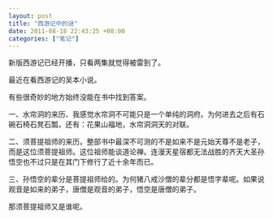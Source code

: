 ```yaml
---
layout: post
title: "西游记中的谜"
date: 2011-08-18 22:43:25 +08:00
categories: ["笔记"]
---
```


<p>新版西游记已经开播，只看两集就觉得被雷到了。</p>
<p>最近在看西游记的吴本小说。</p>
<p>有些很奇妙的地方始终没能在书中找到答案。</p>
<p>一、水帘洞的来历、我感觉水帘洞不可能只是一个单纯的洞府。为何进去之后有石碗石椅石凳石瓢，还有：花果山福地，水帘洞洞天的对联。</p>
<p>二、须菩提祖师的来历。整部书中最深不可测的不是如来不是元始天尊不是老子，而是这位须菩提祖师。这位祖师能谈道论禅。连漫天星宿都无法战胜的齐天大圣孙悟空也不过只是在其门下修行了近十余年而已。</p>
<p>三、孙悟空的辈分是菩提祖师给的。为何猪八戒沙僧的辈分都是悟字辈呢。如果说观音是如来的弟子，唐僧是观音的弟子，悟空是唐僧的弟子。</p>
<p>那须菩提祖师又是谁呢。</p>
